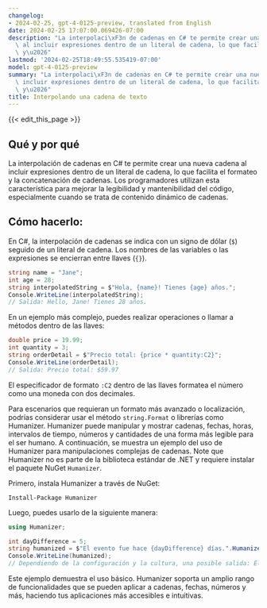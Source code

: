 ```yaml
---
changelog:
- 2024-02-25, gpt-4-0125-preview, translated from English
date: 2024-02-25 17:07:00.069426-07:00
description: "La interpolaci\xF3n de cadenas en C# te permite crear una nueva cadena\
  \ al incluir expresiones dentro de un literal de cadena, lo que facilita el formateo\
  \ y\u2026"
lastmod: '2024-02-25T18:49:55.535419-07:00'
model: gpt-4-0125-preview
summary: "La interpolaci\xF3n de cadenas en C# te permite crear una nueva cadena al\
  \ incluir expresiones dentro de un literal de cadena, lo que facilita el formateo\
  \ y\u2026"
title: Interpolando una cadena de texto
---
```


{{< edit_this_page >}}

## Qué y por qué
La interpolación de cadenas en C# te permite crear una nueva cadena al incluir expresiones dentro de un literal de cadena, lo que facilita el formateo y la concatenación de cadenas. Los programadores utilizan esta característica para mejorar la legibilidad y mantenibilidad del código, especialmente cuando se trata de contenido dinámico de cadenas.

## Cómo hacerlo:
En C#, la interpolación de cadenas se indica con un signo de dólar (`$`) seguido de un literal de cadena. Los nombres de las variables o las expresiones se encierran entre llaves (`{}`).

```csharp
string name = "Jane";
int age = 28;
string interpolatedString = $"Hola, {name}! Tienes {age} años.";
Console.WriteLine(interpolatedString);
// Salida: Hello, Jane! Tienes 28 años.
```

En un ejemplo más complejo, puedes realizar operaciones o llamar a métodos dentro de las llaves:

```csharp
double price = 19.99;
int quantity = 3;
string orderDetail = $"Precio total: {price * quantity:C2}";
Console.WriteLine(orderDetail);
// Salida: Precio total: $59.97
```
El especificador de formato `:C2` dentro de las llaves formatea el número como una moneda con dos decimales.

Para escenarios que requieran un formato más avanzado o localización, podrías considerar usar el método `string.Format` o librerías como Humanizer. Humanizer puede manipular y mostrar cadenas, fechas, horas, intervalos de tiempo, números y cantidades de una forma más legible para el ser humano. A continuación, se muestra un ejemplo del uso de Humanizer para manipulaciones complejas de cadenas. Note que Humanizer no es parte de la biblioteca estándar de .NET y requiere instalar el paquete NuGet `Humanizer`.

Primero, instala Humanizer a través de NuGet:

```
Install-Package Humanizer
```

Luego, puedes usarlo de la siguiente manera:

```csharp
using Humanizer;

int dayDifference = 5;
string humanized = $"El evento fue hace {dayDifference} días.".Humanize();
Console.WriteLine(humanized);
// Dependiendo de la configuración y la cultura, una posible salida: El evento fue hace 5 días.
```

Este ejemplo demuestra el uso básico. Humanizer soporta un amplio rango de funcionalidades que se pueden aplicar a cadenas, fechas, números y más, haciendo tus aplicaciones más accesibles e intuitivas.
